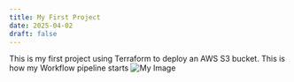 ```yaml
---
title: My First Project
date: 2025-04-02
draft: false
---
```

This is my first project using Terraform to deploy an AWS S3 bucket.
This is how my Workflow pipeline starts
![My Image](/testimage.png)